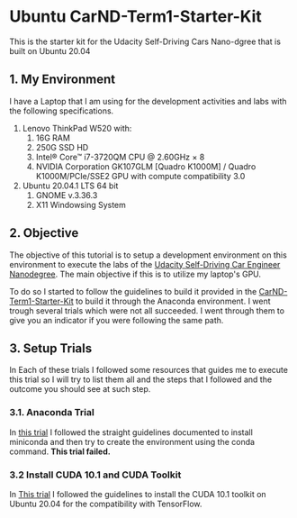 # Ubuntu CarND-Term1-Starter-Kit
This is the starter kit for the Udacity Self-Driving Cars Nano-dgree that is built on Ubuntu 20.04

## 1. My Environment
I have a Laptop that I am using for the development activities and labs with the following specifications.
1. Lenovo ThinkPad W520 with:
    1.  16G RAM
    2.  250G SSD HD
    3.  Intel® Core™ i7-3720QM CPU @ 2.60GHz × 8 
    4.  NVIDIA Corporation GK107GLM [Quadro K1000M] / Quadro K1000M/PCIe/SSE2 GPU with compute compatibility 3.0
2. Ubuntu 20.04.1 LTS 64 bit
    1. GNOME v.3.36.3
    2. X11 Windowsing System

## 2. Objective
The objective of this tutorial is to setup a development environment on this environment to execute the labs of the [Udacity Self-Driving Car Engineer Nanodegree](https://classroom.udacity.com/nanodegrees/nd013/dashboard/overview). The main objective if this is to utilize my laptop's GPU. 

To do so I started to follow the guidelines to build it provided in the [CarND-Term1-Starter-Kit](https://github.com/udacity/CarND-Term1-Starter-Kit/blob/master/doc/configure_via_anaconda.md) to build it through the Anaconda environment. I went trough several trials which were not all succeeded. I went through them to give you an indicator if you were following the same path.

## 3. Setup Trials
In Each of these trials I followed some resources that guides me to execute this trial so I will try to list them all and the steps that I followed and the outcome you should see at such step.

### 3.1. Anaconda Trial
In [this trial](trial-1-miniconda.md) I followed the straight guidelines documented to install miniconda and then try to create the environment using the conda command. **This trial failed.**

### 3.2 Install CUDA 10.1 and CUDA Toolkit 
In [This trial](trial-2-cuda-10-1.md) I followed the guidelines to install the CUDA 10.1 toolkit on Ubuntu 20.04 for the compatibility with TensorFlow.